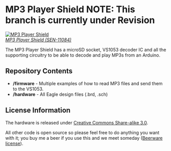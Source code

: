 MP3 Player Shield 
NOTE: This branch is currently under Revision
==================

[![MP3 Player Shield](https://dlnmh9ip6v2uc.cloudfront.net/images/products/1/0/6/2/8/10628-01b_i_ma.jpg)  
*MP3 Player Shield (SEN-11084)*](https://www.sparkfun.com/products/10628)

The MP3 Player Shield has a microSD socket, VS1053 decoder IC and all the supporting circuitry to be able to decode and play MP3s from an Arduino.

Repository Contents
-------------------
* **/firmware** - Multiple examples of how to read MP3 files and send them to the VS1053.
* **/hardware** - All Eagle design files (.brd, .sch)

License Information
-------------------

The hardware is released under [Creative Commons Share-alike 3.0](http://creativecommons.org/licenses/by-sa/3.0/).  

All other code is open source so please feel free to do anything you want with it; you buy me a beer if you use this and we meet someday ([Beerware license](http://en.wikipedia.org/wiki/Beerware)).
